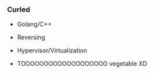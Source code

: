 ### Curled

- Golang/C++

- Reversing

- Hypervisor/Virtualization

- TOOOOOOOOOOOOOOOOOOO vegetable XD
